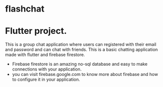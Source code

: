 # flashchat

# Flutter project.

This is a group chat application where users can registered with their email and password and can chat with friends. This is a basic chatting application made with flutter and firebase firestore.

- Firebase firestore is an amazing no-sql database and easy to make connections with your application.
- you can visit firebase.google.com to know more about firebase and how to configure it in your application.
